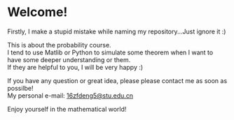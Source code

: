 # Welcome!  
  
Firstly, I make a stupid mistake while naming my repository...Just ignore it :)  
  
This is about the probability course.  
I tend to use Matlib or Python to simulate some theorem when I want to have some deeper understanding or them.  
If they are helpful to you, I will be very happy :)  
  
If you have any question or great idea, please please contact me as soon as possilbe!  
My personal e-mail: 16zfdeng5@stu.edu.cn  
  
Enjoy yourself in the mathematical world!
